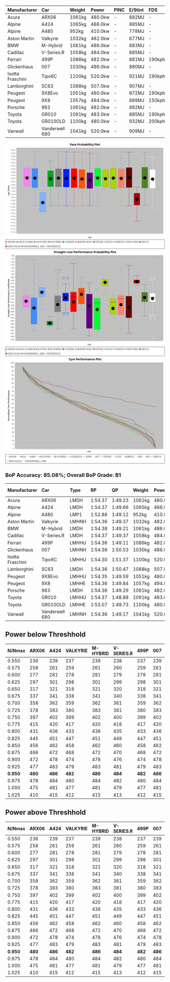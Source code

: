 | Manufacturer     | Car            | Weight | Power   | PINC    | E/Stint | FDS     |
|:-|:-|:-|:-|:-|:-|:-|
| Acura            | ARX06          | 1061kg | 480.0kw |    -    | 882MJ   |    -    |
| Alpine           | A424           | 1065kg | 486.0kw |    -    | 885MJ   |    -    |
| Alpine           | A480           | 952kg  | 410.0kw |    -    | 778MJ   |    -    |
| Aston Martin     | Valkyrie       | 1032kg | 482.0kw |    -    | 877MJ   |    -    |
| BMW              | M-Hybrid       | 1061kg | 486.0kw |    -    | 883MJ   |    -    |
| Cadillac         | V-Series.R     | 1058kg | 484.0kw |    -    | 885MJ   |    -    |
| Ferrari          | 499P           | 1086kg | 482.0kw |    -    | 881MJ   | 190kph  |
| Glickenhaus      | 007            | 1030kg | 486.0kw |    -    | 880MJ   |    -    |
| Isotta Fraschini | Tipo6C         | 1100kg | 520.0kw |    -    | 921MJ   | 190kph  |
| Lamborghini      | SC63           | 1088kg | 507.0kw |    -    | 907MJ   |    -    |
| Peugeot          | 9X8Evo         | 1051kg | 480.0kw |    -    | 872MJ   | 190kph  |
| Peugeot          | 9X8            | 1057kg | 494.0kw |    -    | 889MJ   | 150kph  |
| Porsche          | 963            | 1061kg | 482.0kw |    -    | 882MJ   |    -    |
| Toyota           | GR010          | 1091kg | 483.0kw |    -    | 885MJ   | 190kph  |
| Toyota           | GR010OLD       | 1100kg | 480.0kw |    -    | 932MJ   | 200kph  |
| Vanwall          | Vanderwell 680 | 1041kg | 520.0kw |    -    | 909MJ   |    -    |

![PACECHART](./IMG/AUTO.png)
![STRAIGHTLINEPERFORMANCECHART](./IMG/AUTO_sp.png)
![TYREPERFORMANCECHART](./IMG/AUTO_tw.png)

### BoP Accuracy: 85.08%; Overall BoP Grade: B1
| Manufacturer     | Car            | Type  | RP      | QP      | Weight | Power¹  | Threshhold | PINC    | Power²   | E/Stint | AVG Vmax  | FDS     | RDLC | L/Stint | BOP-Grade | Model Accuracy | Model Points | Match%  | SimDiff |
|:-|:-|:-|:-|:-|:-|:-|:-|:-|:-|:-|:-|:-|:-|:-|:-|:-|:-|:-|:-|
| Acura            | ARX06          | LMDH  | 1:54.37 | 1:49.23 | 1061kg | 480.0kw | 0.0kph     |    -    | 480.00kw |  882MJ  | 273.79kph |    -    | 1.01 | 29      | +A2       | 100.00%        | 996          | 93.82%  | -0.30   |
| Alpine           | A424           | LMDH  | 1:54.37 | 1:49.66 | 1065kg | 486.0kw | 0.0kph     |    -    | 486.00kw |  885MJ  | 270.94kph |    -    | 1.01 | 29      | +A2       | 99.37%         | 2056         | 91.18%  | #       |
| Alpine           | A480           | LMP1  | 1:52.86 | 1:49.12 |  952kg | 410.0kw | 0.0kph     |    -    | 410.00kw |  778MJ  | 276.66kph |    -    | 0.97 | 27      | -Ω1       | 96.76%         | 1135         | 39.91%  | +0.06   |
| Aston Martin     | Valkyrie       | LMHNH | 1:54.36 | 1:49.37 | 1032kg | 482.0kw | 0.0kph     |    -    | 482.00kw |  877MJ  | 264.52kph |    -    | 1.05 | 29      | +C2       | 100.00%        | 247          | 73.31%  | #       |
| BMW              | M-Hybrid       | LMDH  | 1:54.38 | 1:49.21 | 1061kg | 486.0kw | 0.0kph     |    -    | 486.00kw |  883MJ  | 273.65kph |    -    | 1.01 | 29      | ~A1       | 99.20%         | 3081         | 96.16%  | #       |
| Cadillac         | V-Series.R     | LMDH  | 1:54.37 | 1:49.37 | 1058kg | 484.0kw | 0.0kph     |    -    | 484.00kw |  885MJ  | 275.00kph |    -    | 1.01 | 29      | +B1       | 99.22%         | 5358         | 87.91%  | +1.22   |
| Ferrari          | 499P           | LMHHU | 1:54.36 | 1:49.11 | 1086kg | 482.0kw | 0.0kph     |    -    | 482.00kw |  881MJ  | 272.73kph | 190kph  | 1.02 | 29      | ~A1       | 99.93%         | 6954         | 100.00% | +1.22   |
| Glickenhaus      | 007            | LMHNH | 1:54.36 | 1:50.53 | 1030kg | 486.0kw | 0.0kph     |    -    | 486.00kw |  880MJ  | 279.20kph |    -    | 0.96 | 29      | +B1       | 94.07%         | 2174         | 88.00%  | +0.08   |
| Isotta Fraschini | Tipo6C         | LMHHU | 1:54.30 | 1:51.37 | 1100kg | 520.0kw | 0.0kph     |    -    | 520.00kw |  921MJ  | 273.65kph | 190kph  | 1.02 | 29      | +C2       | 97.73%         | 129          | 71.19%  | #       |
| Lamborghini      | SC63           | LMDH  | 1:54.36 | 1:50.47 | 1088kg | 507.0kw | 0.0kph     |    -    | 507.00kw |  907MJ  | 271.22kph |    -    | 1.01 | 29      | ~A1       | 100.00%        | 784          | 98.32%  | -0.28   |
| Peugeot          | 9X8Evo         | LMHHU | 1:54.35 | 1:49.59 | 1051kg | 480.0kw | 0.0kph     |    -    | 480.00kw |  872MJ  | 284.32kph | 190kph  | 1.00 | 29      | +A2       | 100.00%        | 1458         | 92.96%  | #       |
| Peugeot          | 9X8            | LMHHE | 1:54.36 | 1:49.84 | 1057kg | 494.0kw | 0.0kph     |    -    | 494.00kw |  889MJ  | 271.90kph | 150kph  | 1.02 | 29      | ~A1       | 98.36%         | 4506         | 100.00% | +0.43   |
| Porsche          | 963            | LMDH  | 1:54.36 | 1:49.29 | 1061kg | 482.0kw | 0.0kph     |    -    | 482.00kw |  882MJ  | 272.38kph |    -    | 1.01 | 29      | ~A1       | 99.87%         | 14199        | 100.00% | +0.80   |
| Toyota           | GR010          | LMHHU | 1:54.37 | 1:48.88 | 1091kg | 483.0kw | 0.0kph     |    -    | 483.00kw |  885MJ  | 269.81kph | 190kph  | 1.01 | 29      | ~A1       | 99.92%         | 5012         | 100.00% | +0.73   |
| Toyota           | GR010OLD       | LMHHE | 1:53.07 | 1:49.73 | 1100kg | 480.0kw | 0.0kph     |    -    | 480.00kw |  932MJ  | 281.25kph | 200kph  | 0.98 | 29      | -Ω1       | 100.00%        | 351          | 28.45%  | #       |
| Vanwall          | Vanderwell 680 | LMHNH | 1:54.36 | 1:49.17 | 1041kg | 520.0kw | 0.0kph     |    -    | 520.00kw |  909MJ  | 280.50kph |    -    | 1.01 | 29      | ~A1       | 95.37%         | 639          | 100.00% | +0.78   |

## Power below Threshhold
| N/Nmax    | ARX06   | A424    | VALKYRIE | M-HYBRID | V-SERIES.R | 499P    | 007     | TIPO6C  | SC63    | 9X8EVO  | 9X8     | 963     | GR010   | GR010OLD | VANDERWELL 680 | ​     | RPM      | A480    |
|:-|:-|:-|:-|:-|:-|:-|:-|:-|:-|:-|:-|:-|:-|:-|:-|:-|:-|:-|
|  0.550    |  236    |  239    |  237     |  239     |  238       |  237    |  239    |  256    |  250    |  236    |  243    |  237    |  238    |  236     |  256           |  ​    |   --     |   -     |
|  0.575    |  258    |  261    |  259     |  261     |  260       |  259    |  261    |  279    |  273    |  258    |  266    |  259    |  260    |  258     |  279           |  ​    |   --     |   -     |
|  0.600    |  277    |  281    |  278     |  281     |  279       |  278    |  281    |  300    |  293    |  277    |  285    |  278    |  279    |  277     |  300           |  ​    |   --     |   -     |
|  0.625    |  297    |  301    |  298     |  301     |  299       |  298    |  301    |  322    |  314    |  297    |  305    |  298    |  299    |  297     |  322           |  ​    |   --     |   -     |
|  0.650    |  317    |  321    |  318     |  321     |  320       |  318    |  321    |  343    |  335    |  317    |  326    |  318    |  319    |  317     |  343           |  ​    |   --     |   -     |
|  0.675    |  337    |  341    |  338     |  341     |  340       |  338    |  341    |  365    |  356    |  337    |  347    |  338    |  339    |  337     |  365           |  ​    |   --     |   -     |
|  0.700    |  358    |  362    |  359     |  362     |  361       |  359    |  362    |  387    |  377    |  358    |  368    |  359    |  360    |  358     |  387           |  ​    |   --     |   -     |
|  0.725    |  378    |  383    |  380     |  383     |  381       |  380    |  383    |  409    |  399    |  378    |  389    |  380    |  380    |  378     |  409           |  ​    |   --     |   -     |
|  0.750    |  397    |  402    |  399     |  402     |  400       |  399    |  402    |  430    |  419    |  397    |  408    |  399    |  399    |  397     |  430           |  ​    |   --     |   -     |
|  0.775    |  415    |  420    |  417     |  420     |  418       |  417    |  420    |  449    |  438    |  415    |  427    |  417    |  418    |  415     |  449           |  ​    |  5000    |  241    |
|  0.800    |  431    |  436    |  433     |  436     |  435       |  433    |  436    |  467    |  455    |  431    |  444    |  433    |  434    |  431     |  467           |  ​    |  5500    |  284    |
|  0.825    |  445    |  451    |  447     |  451     |  449       |  447    |  451    |  482    |  470    |  445    |  458    |  447    |  448    |  445     |  482           |  ​    |  6000    |  318    |
|  0.850    |  456    |  462    |  458     |  462     |  460       |  458    |  462    |  494    |  482    |  456    |  469    |  458    |  459    |  456     |  494           |  ​    |  6500    |  359    |
|  0.875    |  466    |  472    |  468     |  472     |  470       |  468    |  472    |  505    |  492    |  466    |  479    |  468    |  469    |  466     |  505           |  ​    |  7000    |  401    |
|  0.900    |  472    |  478    |  474     |  478     |  476       |  474    |  478    |  512    |  499    |  472    |  486    |  474    |  475    |  472     |  512           |  ​    |  7500    |  411    |
|  0.925    |  477    |  483    |  479     |  483     |  481       |  479    |  483    |  517    |  504    |  477    |  491    |  479    |  480    |  477     |  517           |  ​    |  8000    |  407    |
| **0.950** | **480** | **486** | **482**  | **486**  | **484**    | **482** | **486** | **520** | **507** | **480** | **494** | **482** | **483** | **480**  | **520**        | **​** | **8500** | **410** |
|  0.975    |  478    |  484    |  480     |  484     |  482       |  480    |  484    |  518    |  505    |  478    |  492    |  480    |  481    |  478     |  518           |  ​    |  9000    |  205    |
|  1.000    |  475    |  481    |  477     |  481     |  479       |  477    |  481    |  514    |  502    |  475    |  489    |  477    |  478    |  475     |  514           |  ​    |   --     |   -     |
|  1.025    |  410    |  415    |  412     |  415     |  413       |  412    |  415    |  444    |  433    |  410    |  422    |  412    |  413    |  410     |  444           |  ​    |   --     |   -     |

## Power above Threshhold
| N/Nmax    | ARX06   | A424    | VALKYRIE | M-HYBRID | V-SERIES.R | 499P    | 007     | TIPO6C  | SC63    | 9X8EVO  | 9X8     | 963     | GR010   | GR010OLD | VANDERWELL 680 | ​     | RPM      | A480    |
|:-|:-|:-|:-|:-|:-|:-|:-|:-|:-|:-|:-|:-|:-|:-|:-|:-|:-|:-|
|  0.550    |  236    |  239    |  237     |  239     |  238       |  237    |  239    |  256    |  250    |  236    |  243    |  237    |  238    |  236     |  256           |  ​    |   --     |   -     |
|  0.575    |  258    |  261    |  259     |  261     |  260       |  259    |  261    |  279    |  273    |  258    |  266    |  259    |  260    |  258     |  279           |  ​    |   --     |   -     |
|  0.600    |  277    |  281    |  278     |  281     |  279       |  278    |  281    |  300    |  293    |  277    |  285    |  278    |  279    |  277     |  300           |  ​    |   --     |   -     |
|  0.625    |  297    |  301    |  298     |  301     |  299       |  298    |  301    |  322    |  314    |  297    |  305    |  298    |  299    |  297     |  322           |  ​    |   --     |   -     |
|  0.650    |  317    |  321    |  318     |  321     |  320       |  318    |  321    |  343    |  335    |  317    |  326    |  318    |  319    |  317     |  343           |  ​    |   --     |   -     |
|  0.675    |  337    |  341    |  338     |  341     |  340       |  338    |  341    |  365    |  356    |  337    |  347    |  338    |  339    |  337     |  365           |  ​    |   --     |   -     |
|  0.700    |  358    |  362    |  359     |  362     |  361       |  359    |  362    |  387    |  377    |  358    |  368    |  359    |  360    |  358     |  387           |  ​    |   --     |   -     |
|  0.725    |  378    |  383    |  380     |  383     |  381       |  380    |  383    |  409    |  399    |  378    |  389    |  380    |  380    |  378     |  409           |  ​    |   --     |   -     |
|  0.750    |  397    |  402    |  399     |  402     |  400       |  399    |  402    |  430    |  419    |  397    |  408    |  399    |  399    |  397     |  430           |  ​    |   --     |   -     |
|  0.775    |  415    |  420    |  417     |  420     |  418       |  417    |  420    |  449    |  438    |  415    |  427    |  417    |  418    |  415     |  449           |  ​    |  5000    |  241    |
|  0.800    |  431    |  436    |  433     |  436     |  435       |  433    |  436    |  467    |  455    |  431    |  444    |  433    |  434    |  431     |  467           |  ​    |  5500    |  284    |
|  0.825    |  445    |  451    |  447     |  451     |  449       |  447    |  451    |  482    |  470    |  445    |  458    |  447    |  448    |  445     |  482           |  ​    |  6000    |  318    |
|  0.850    |  456    |  462    |  458     |  462     |  460       |  458    |  462    |  494    |  482    |  456    |  469    |  458    |  459    |  456     |  494           |  ​    |  6500    |  359    |
|  0.875    |  466    |  472    |  468     |  472     |  470       |  468    |  472    |  505    |  492    |  466    |  479    |  468    |  469    |  466     |  505           |  ​    |  7000    |  401    |
|  0.900    |  472    |  478    |  474     |  478     |  476       |  474    |  478    |  512    |  499    |  472    |  486    |  474    |  475    |  472     |  512           |  ​    |  7500    |  411    |
|  0.925    |  477    |  483    |  479     |  483     |  481       |  479    |  483    |  517    |  504    |  477    |  491    |  479    |  480    |  477     |  517           |  ​    |  8000    |  407    |
| **0.950** | **480** | **486** | **482**  | **486**  | **484**    | **482** | **486** | **520** | **507** | **480** | **494** | **482** | **483** | **480**  | **520**        | **​** | **8500** | **410** |
|  0.975    |  478    |  484    |  480     |  484     |  482       |  480    |  484    |  518    |  505    |  478    |  492    |  480    |  481    |  478     |  518           |  ​    |  9000    |  205    |
|  1.000    |  475    |  481    |  477     |  481     |  479       |  477    |  481    |  514    |  502    |  475    |  489    |  477    |  478    |  475     |  514           |  ​    |   --     |   -     |
|  1.025    |  410    |  415    |  412     |  415     |  413       |  412    |  415    |  444    |  433    |  410    |  422    |  412    |  413    |  410     |  444           |  ​    |   --     |   -     |
